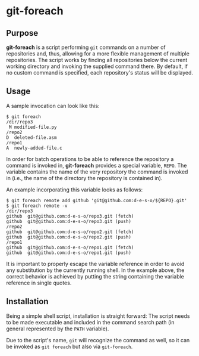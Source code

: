 git-foreach
===========


Purpose
-------

**git-foreach** is a script performing ``git`` commands on a number of
repositories and, thus, allowing for a more flexible management of
multiple repositories. The script works by finding all repositories
below the current working directory and invoking the supplied command
there. By default, if no custom command is specified, each repository's
status will be displayed.


Usage
-----

A sample invocation can look like this:

```
$ git foreach
/dir/repo3
 M modified-file.py
/repo2
D  deleted-file.asm
/repo1
A  newly-added-file.c
```

In order for batch operations to be able to reference the repository a
command is invoked in, **git-foreach** provides a special variable,
``REPO``. The variable contains the name of the very repository the
command is invoked in (i.e., the name of the directory the repository is
contained in).

An example incorporating this variable looks as follows:

```
$ git foreach remote add github 'git@github.com:d-e-s-o/${REPO}.git'
$ git foreach remote -v
/dir/repo3
github  git@github.com:d-e-s-o/repo3.git (fetch)
github  git@github.com:d-e-s-o/repo3.git (push)
/repo2
github  git@github.com:d-e-s-o/repo2.git (fetch)
github  git@github.com:d-e-s-o/repo2.git (push)
/repo1
github  git@github.com:d-e-s-o/repo1.git (fetch)
github  git@github.com:d-e-s-o/repo1.git (push)
```

It is important to properly escape the variable reference in order to
avoid any substitution by the currently running shell. In the example
above, the correct behavior is achieved by putting the string containing
the variable reference in single quotes.


Installation
------------

Being a simple shell script, installation is straight forward: The script needs
to be made executable and included in the command search path (in general
represented by the ``PATH`` variable).

Due to the script's name, ``git`` will recognize the command as well, so it can
be invoked as ``git foreach`` but also via ``git-foreach``.
